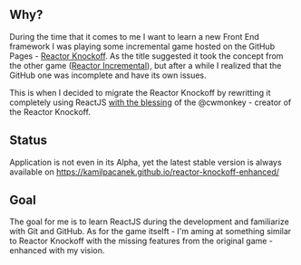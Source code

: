 ## Why?

During the time that it comes to me I want to learn a new Front End framework I was playing some incremental game hosted on the GitHub Pages - [Reactor Knockoff](https://cwmonkey.github.io/reactor-knockoff/). As the title suggested it took the concept from the other game ([Reactor Incremental](https://www.kongregate.com/games/Cael/reactor-incremental)), but after a while I realized that the GitHub one was incomplete and have its own issues.

This is when I decided to migrate the Reactor Knockoff by rewritting it completely using ReactJS [with the blessing](https://www.reddit.com/r/reactorincremental/comments/b8hb9f/reactor_knockoff_higher_ep_generators/ek052wr) of the @cwmonkey - creator of the Reactor Knockoff.

## Status

Application is not even in its Alpha, yet the latest stable version is always available on https://kamilpacanek.github.io/reactor-knockoff-enhanced/

## Goal

The goal for me is to learn ReactJS during the development and familiarize with Git and GitHub. As for the game itselft - I'm aming at something similar to Reactor Knockoff with the missing features from the original game - enhanced with my vision.
